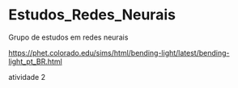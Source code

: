 # Estudos_Redes_Neurais
Grupo de estudos em redes neurais

https://phet.colorado.edu/sims/html/bending-light/latest/bending-light_pt_BR.html

atividade 2